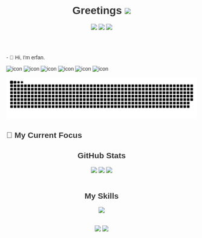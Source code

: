 <div style="font-family: Arial, sans-serif; color: #333;">
 <h1 align='center'>Greetings <img src="https://media.giphy.com/media/hvRJCLFzcasrR4ia7z/giphy.gif" width="25px"></h1>
  <p align='center'>
    <a href="https://github.com/Erfan-1379?tab=repositories"><img src="https://img.shields.io/github/stars/Erfan-1379?style=flat&logo=github&label=Total%20Stars&color=teal"/></a>
    <a href="https://github.com/Erfan-1379?tab=followers"><img src="https://img.shields.io/github/followers/Erfan-1379?label=Followers&style=flat&logo=github&color=lightblue"/></a>
    <a href="https://github.com/sponsors/Erfan-1379"><img src="https://img.shields.io/badge/Sponsor-%23EA4AAA.svg?logo=githubsponsors&style=flat"/></a>
  </p>


  <div align="">
    <p align='left' style="margin-right: 30px">  
      </br>
      </br>
      </br>
      - 📖 Hi, I'm erfan.
      </br>
    </p>
  </div>
    <div>
      <img src="https://techstack-generator.vercel.app/python-icon.svg" alt="icon" width="65" height="65" />
      <img src="https://techstack-generator.vercel.app/django-icon.svg" alt="icon" width="65" height="65" />
      <img src="https://techstack-generator.vercel.app/docker-icon.svg" alt="icon" width="65" height="65" />
      <img src="https://techstack-generator.vercel.app/mysql-icon.svg" alt="icon" width="65" height="65" />
      <img src="https://techstack-generator.vercel.app/restapi-icon.svg" alt="icon" width="65" height="65" />
      <img src="https://techstack-generator.vercel.app/github-icon.svg" alt="icon" width="65" height="65" />


        
   ![](https://raw.githubusercontent.com/Erfan-1379/Erfan-1379/main/out/github-snake-dark.svg)

  <h2>🎯 My Current Focus</h2>
<!--   <ul>
    <li>🌐 Developing Scalable Frontend Applications</li>
    <li>🤖 Transitioning Into AI with Python</li>
    <li>🎮 Building AI Applications</li>
    <li>📚 Learning New Technologies and Contributing to Open Source</li>
  </ul> -->

  
  <div align="center" style="margin-top: 30px">
    <h2>GitHub Stats</h2>
    <p align="center">
      <img height="50%" width="auto" src="https://github-readme-stats.vercel.app/api?username=Erfan-1379&show_icons=true&count_private=true&theme=darcula&hide_border=true&hide=issues,contribs&bg_color=00000000">
      <img height="50%" width="auto" src="https://github-readme-stats.vercel.app/api/top-langs/?username=Erfan-1379&layout=compact&hide_border=true&theme=darcula&bg_color=00000000&langs_count=20&hide=text">
      <img src="https://github-readme-streak-stats.herokuapp.com?user=Erfan-1379&theme=darcula&hide_border=true&background=FFFFFF00">
      <br>
      <br>
    </p>
  </div>

  <div align="center" style="margin-top: 30px">
    <h2>My Skills</h2>
    <img src="https://skillicons.dev/icons?i=python,django,postgres,jquery,php,js,c,cs,discord,git,github,gitlab,linux,windows,ubuntu,docker,css,html,ts,jquery,nuxtjs,vue,ps,pr,stackoverflow,bootstrap,tailwind,pycharm,vscode,matlab" />
  </div>

  <div align="center" style="margin-top: 30px">
    <a href="mailto:yaghoblo41@gmail.com"><img src="https://img.shields.io/badge/Gmail-D14836?style=for-the-badge&logo=gmail&logoColor=white" target="_blank"></a>
    <a href="https://linkedin.com/in/erfan-yaghoblo" target="_blank"><img src="https://img.shields.io/badge/-LinkedIn-%230077B5?style=for-the-badge&logo=linkedin&logoColor=white" target="_blank"></a> 
  </div>
</div>
